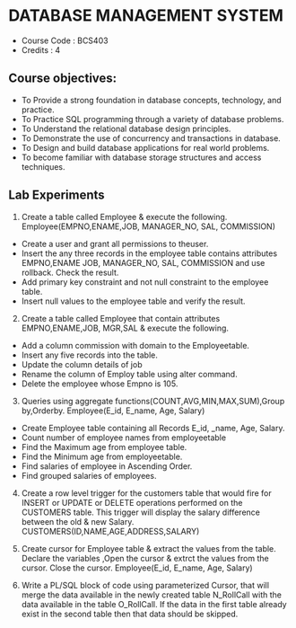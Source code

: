 # DATABASE MANAGEMENT SYSTEM
- Course Code : BCS403
- Credits : 4

## Course objectives:
- To Provide a strong foundation in database concepts, technology, and practice.
- To Practice SQL programming through a variety of database problems.
- To Understand the relational database design principles.
- To Demonstrate the use of concurrency and transactions in database.
- To Design and build database applications for real world problems.
- To become familiar with database storage structures and access techniques.

## Lab Experiments

1. Create a table called Employee & execute the following.
Employee(EMPNO,ENAME,JOB, MANAGER_NO, SAL, COMMISSION)
- Create a user and grant all permissions to theuser.
- Insert the any three records in the employee table contains attributes
EMPNO,ENAME JOB, MANAGER_NO, SAL, COMMISSION and use rollback.
Check the result.
- Add primary key constraint and not null constraint to the employee table.
- Insert null values to the employee table and verify the result.

2. Create a table called Employee that contain attributes EMPNO,ENAME,JOB, MGR,SAL &
execute the following.
- Add a column commission with domain to the Employeetable.
- Insert any five records into the table.
- Update the column details of job
- Rename the column of Employ table using alter command.
- Delete the employee whose Empno is 105.

3. Queries using aggregate functions(COUNT,AVG,MIN,MAX,SUM),Group by,Orderby.
Employee(E_id, E_name, Age, Salary)
- Create Employee table containing all Records E_id, _name, Age, Salary.
- Count number of employee names from employeetable
- Find the Maximum age from employee table.
- Find the Minimum age from employeetable.
- Find salaries of employee in Ascending Order.
- Find grouped salaries of employees.

4. Create a row level trigger for the customers table that would fire for INSERT or UPDATE or DELETE operations performed on the CUSTOMERS table. This trigger will display the salary difference between the old & new Salary.
CUSTOMERS(ID,NAME,AGE,ADDRESS,SALARY)

5. Create cursor for Employee table & extract the values from the table. Declare the variables
,Open the cursor & extrct the values from the cursor. Close the cursor.
Employee(E_id, E_name, Age, Salary)

6. Write a PL/SQL block of code using parameterized Cursor, that will merge the data available in the newly created table N_RollCall with the data available in the table O_RollCall. If the data in the first table already exist in the second table then that data should be skipped.
